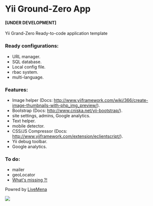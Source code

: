 Yii Ground-Zero App 
=========
#### [UNDER DEVELOPMENT]

Yii Grand-Zero Ready-to-code application template



### Ready configurations:
- URL manager.
- SQL database.
- Local config file.
- rbac system.
- multi-language.

### Features:
- Image helper (Docs: http://www.yiiframework.com/wiki/366/create-image-thumbnails-with-php_img_preview/).
- Bootstrap (Docs: http://www.cniska.net/yii-bootstrap/).
- site settings, admins, Google analytics.
- Text helper.
- mobile detector.
- CSS/JS Compressor (Docs: http://www.yiiframework.com/extension/eclientscript/).
- Yii debug toolbar.
- Google analytics.

### To do:
- mailer
- geoLocator
- [What's missing ?!](https://github.com/livemena/Yii-GZero/issues/new)

Powred by [LiveMena](https://livemena.com/)

![](http://www.livemena.com/img/LIVEmena_logo_new.png)

